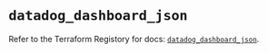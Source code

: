 # `datadog_dashboard_json`

Refer to the Terraform Registory for docs: [`datadog_dashboard_json`](https://registry.terraform.io/providers/datadog/datadog/3.34.0/docs/resources/dashboard_json).
